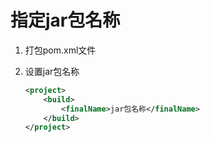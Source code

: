 # 指定jar包名称

1. 打包pom.xml文件

2. 设置jar包名称

    ```xml
    <project>   
    	<build>
            <finalName>jar包名称</finalName>
        </build>
    </project>
    ```

    

